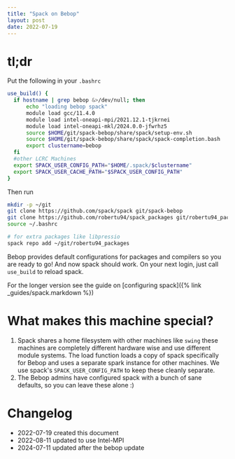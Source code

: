 ```yaml
---
title: "Spack on Bebop"
layout: post
date: 2022-07-19
---
```


# tl;dr

Put the following in your `.bashrc`

```bash
use_build() {
  if hostname | grep bebop &>/dev/null; then
      echo "loading bebop spack"
      module load gcc/11.4.0
      module load intel-oneapi-mpi/2021.12.1-tjkrnei
      module load intel-oneapi-mkl/2024.0.0-jfwrhz5
      source $HOME/git/spack-bebop/share/spack/setup-env.sh
      source $HOME/git/spack-bebop/share/spack/spack-completion.bash
      export clustername=bebop
  fi
  #other LCRC Machines
  export SPACK_USER_CONFIG_PATH="$HOME/.spack/$clustername"
  export SPACK_USER_CACHE_PATH="$SPACK_USER_CONFIG_PATH"
}
```

Then run

```bash
mkdir -p ~/git
git clone https://github.com/spack/spack git/spack-bebop
git clone https://github.com/robertu94/spack_packages git/robertu94_packages
source ~/.bashrc

# for extra packages like libpressio
spack repo add ~/git/robertu94_packages
```



Bebop provides default configurations for packages and compilers so you are ready to go!
And now spack should work.  On your next login, just call `use_build` to reload spack.

For the longer version see the guide on [configuring spack]({% link _guides/spack.markdown %})

# What makes this machine special?

1. Spack shares a home filesystem with other machines like `swing`  these
   machines are completely different hardware wise and use different module
   systems.  The load function loads a copy of spack specifically for Bebop and uses
   a separate spark instance for other machines.  We use spack's `SPACK_USER_CONFIG_PATH` 
   to keep these cleanly separate.
2. The Bebop admins have configured spack with a bunch of sane defaults, so you can leave these alone :)

# Changelog

+ 2022-07-19 created this document
+ 2022-08-11 updated to use Intel-MPI
+ 2024-07-11 updated after the bebop update
